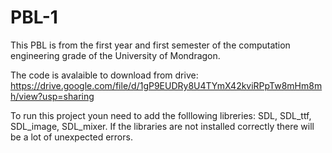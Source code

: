# PBL-1
This PBL is from the first year and first semester of the computation engineering grade of the University of Mondragon.

The code is avalaible to download from drive: https://drive.google.com/file/d/1gP9EUDRy8U4TYmX42kviRPpTw8mHm8mh/view?usp=sharing

To run this project youn need to add the folllowing libreries: SDL, SDL_ttf, SDL_image, SDL_mixer. If the libraries are not installed correctly there will be a lot of unexpected errors.
